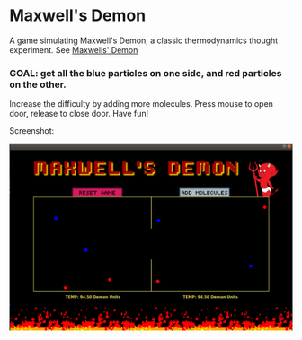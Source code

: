 # Maxwell's Demon

A game simulating Maxwell's Demon, a classic thermodynamics thought experiment. See [Maxwells' Demon](https://en.wikipedia.org/wiki/Maxwell%27s_demon)

### GOAL: get all the blue particles on one side, and red particles on the other.

Increase the difficulty by adding more molecules. Press mouse to open door, release to close door. Have fun!

Screenshot:

![sample](https://raw.githubusercontent.com/AKumar-dev/MaxwellsDemon/master/sample.png)
